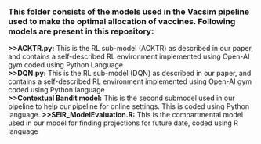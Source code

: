 ### This folder consists of the models used in the Vacsim pipeline used to make the optimal allocation of vaccines. Following models are present in this repository:
**>>ACKTR.py:** This is the RL sub-model (ACKTR) as described in our paper, and contains a self-described RL environment implemented using Open-AI gym coded using Python Language  
**>>DQN.py:**  This is the RL sub-model (DQN) as described in our paper, and contains a self-described RL environment implemented using Open-AI gym coded using Python language  
**>>Contextual Bandit model:** This is the second submodel used in our pipeline to help our pipeline for online settings. This is coded using Python language. 
**>>SEIR_ModelEvaluation.R:** This is the compartmental model used in our model for finding projections for future date, coded using R language

